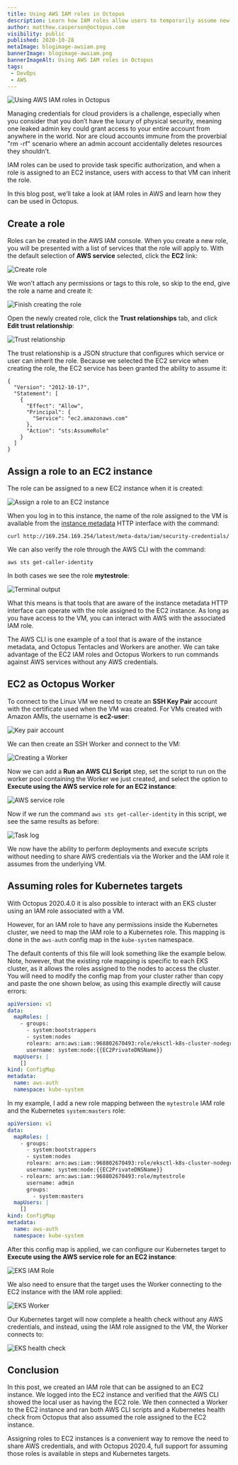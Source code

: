 ```yaml
---
title: Using AWS IAM roles in Octopus
description: Learn how IAM roles allow users to temporarily assume new permissions or perform work from an EC2 instance without any additional credentials.
author: matthew.casperson@octopus.com
visibility: public
published: 2020-10-28
metaImage: blogimage-awsiam.png
bannerImage: blogimage-awsiam.png
bannerImageAlt: Using AWS IAM roles in Octopus
tags:
 - DevOps
 - AWS
---
```


![Using AWS IAM roles in Octopus](blogimage-awsiam.png)

Managing credentials for cloud providers is a challenge, especially when you consider that you don’t have the luxury of physical security, meaning one leaked admin key could grant access to your entire account from anywhere in the world. Nor are cloud accounts immune from the proverbial "rm -rf" scenario where an admin account accidentally deletes resources they shouldn’t.

IAM roles can be used to provide task specific authorization, and when a role is assigned to an EC2 instance, users with access to that VM can inherit the role.

In this blog post, we’ll take a look at IAM roles in AWS and learn how they can be used in Octopus.

## Create a role

Roles can be created in the AWS IAM console. When you create a new role, you will be presented with a list of services that the role will apply to. With the default selection of **AWS service** selected, click the **EC2** link:

![Create role](createrole.png "width=500")

We won’t attach any permissions or tags to this role, so skip to the end, give the role a name and create it:

![Finish creating the role](finishcreaterole.png "width=500")

Open the newly created role, click the **Trust relationships** tab, and click **Edit trust relationship**:

![Trust relationship](trustrelationships.png "width=500")

The trust relationship is a JSON structure that configures which service or user can inherit the role. Because we selected the EC2 service when creating the role, the EC2 service has been granted the ability to assume it:

```
{
  "Version": "2012-10-17",
  "Statement": [
    {
      "Effect": "Allow",
      "Principal": {
        "Service": "ec2.amazonaws.com"
      },
      "Action": "sts:AssumeRole"
    }
  ]
}
```

## Assign a role to an EC2 instance

The role can be assigned to a new EC2 instance when it is created:

![Assign a role to an EC2 instance](ec2role.png "width=500")

When you log in to this instance, the name of the role assigned to the VM is available from the [instance metadata](https://docs.aws.amazon.com/AWSEC2/latest/UserGuide/ec2-instance-metadata.html) HTTP interface with the command:

```
curl http://169.254.169.254/latest/meta-data/iam/security-credentials/
```

We can also verify the role through the AWS CLI with the command:

```
aws sts get-caller-identity
```

In both cases we see the role **mytestrole**:

![Terminal output](rolename.png "width=500")

What this means is that tools that are aware of the instance metadata HTTP interface can operate with the role assigned to the EC2 instance. As long as you have access to the VM, you can interact with AWS with the associated IAM role.

The AWS CLI is one example of a tool that is aware of the instance metadata, and Octopus Tentacles and Workers are another. We can take advantage of the EC2 IAM roles and Octopus Workers to run commands against AWS services without any AWS credentials.

## EC2 as Octopus Worker

To connect to the Linux VM we need to create an **SSH Key Pair** account with the certificate used when the VM was created. For VMs created with Amazon AMIs, the username is **ec2-user**:

![Key pair account](keypairaccount.png "width=500")

We can then create an SSH Worker and connect to the VM:

![Creating a Worker](worker.png "width=500")

Now we can add a **Run an AWS CLI Script** step, set the script to run on the worker pool containing the Worker we just created, and select the option to **Execute using the AWS service role for an EC2 instance**:

![AWS service role](awsscriptstepauth.png "width=500")

Now if we run the command `aws sts get-caller-identity` in this script, we see the same results as before:

![Task log](awscriptresult.png "width=500")

We now have the ability to perform deployments and execute scripts without needing to share AWS credentials via the Worker and the IAM role it assumes from the underlying VM.

## Assuming roles for Kubernetes targets

With Octopus 2020.4.0 it is also possible to interact with an EKS cluster using an IAM role associated with a VM.

However, for an IAM role to have any permissions inside the Kubernetes cluster, we need to map the IAM role to a Kubernetes role. This mapping is done in the `aws-auth` config map in the `kube-system` namespace.

The default contents of this file will look something like the example below. Note, however, that the existing role mapping is specific to each EKS cluster, as it allows the roles assigned to the nodes to access the cluster. You will need to modify the config map from your cluster rather than copy and paste the one shown below, as using this example directly will cause errors:

```YAML
apiVersion: v1
data:
  mapRoles: |
    - groups:
      - system:bootstrappers
      - system:nodes
      rolearn: arn:aws:iam::968802670493:role/eksctl-k8s-cluster-nodegroup-ng-1-NodeInstanceRole-1FI6JXPS9MDWK
      username: system:node:{{EC2PrivateDNSName}}
  mapUsers: |
    []
kind: ConfigMap
metadata:
  name: aws-auth
  namespace: kube-system
```

In my example, I add a new role mapping between the `mytestrole` IAM role and the Kubernetes `system:masters` role:

```YAML
apiVersion: v1
data:
  mapRoles: |
    - groups:
      - system:bootstrappers
      - system:nodes
      rolearn: arn:aws:iam::968802670493:role/eksctl-k8s-cluster-nodegroup-ng-1-NodeInstanceRole-1FI6JXPS9MDWK
      username: system:node:{{EC2PrivateDNSName}}
    - rolearn: arn:aws:iam::968802670493:role/mytestrole
      username: admin
      groups:
        - system:masters
  mapUsers: |
    []
kind: ConfigMap
metadata:
  name: aws-auth
  namespace: kube-system
```

After this config map is applied, we can configure our Kubernetes target to **Execute using the AWS service role for an EC2 instance**:

![EKS IAM Role](eksiamrole.png "width=500")

We also need to ensure that the target uses the Worker connecting to the EC2 instance with the IAM role applied:

![EKS Worker](eksworker.png "width=500")

Our Kubernetes target will now complete a health check without any AWS credentials, and instead, using the IAM role assigned to the VM, the Worker connects to:

![EKS health check](ekshealth.png "width=500")

## Conclusion

In this post, we created an IAM role that can be assigned to an EC2 instance. We logged into the EC2 instance and verified that the AWS CLI showed the local user as having the EC2 role. We then connected a Worker to the EC2 instance and ran both AWS CLI scripts and a Kubernetes health check from Octopus that also assumed the role assigned to the EC2 instance.

Assigning roles to EC2 instances is a convenient way to remove the need to share AWS credentials, and with Octopus 2020.4, full support for assuming those roles is available in steps and Kubernetes targets.
